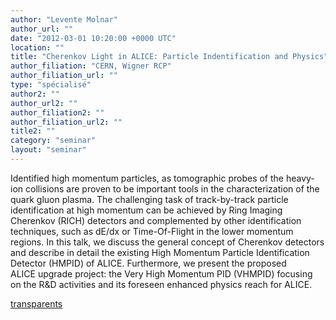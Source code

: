 ```yaml
---
author: "Levente Molnar"
author_url: ""
date: "2012-03-01 10:20:00 +0000 UTC"
location: ""
title: "Cherenkov Light in ALICE: Particle Indentification and Physics"
author_filiation: "CERN, Wigner RCP"
author_filiation_url: ""
type: "spécialisé"
author2: ""
author_url2: ""
author_filiation2: ""
author_filiation_url2: ""
title2: ""
category: "seminar" 
layout: "seminar"
---
```

Identified high momentum particles, as tomographic probes of the heavy-ion collisions are proven to be important tools in the characterization of the quark gluon plasma. The challenging task of track-by-track particle identification at high momentum can be achieved by Ring Imaging Cherenkov (RICH) detectors and complemented by other identification techniques, such as dE/dx or Time-Of-Flight in the lower momentum regions. In this talk, we discuss the general concept of Cherenkov detectors and describe in detail the existing High Momentum Particle Identification Detector (HMPID) of ALICE. Furthermore, we present the proposed ALICE upgrade project: the Very High Momentum PID (VHMPID) focusing on the R&amp;D activities and its foreseen enhanced physics reach for ALICE.

[transparents](images/Communication/seminaires/LeventeMolnar.pdf)
